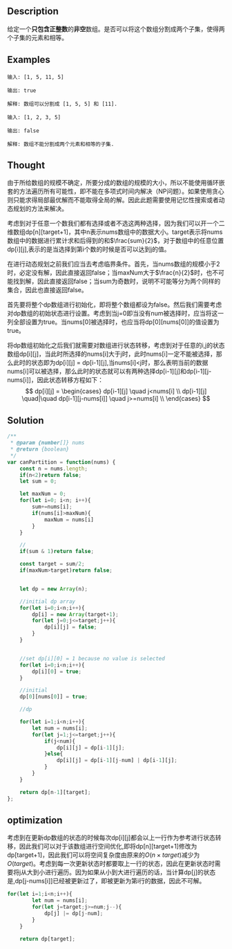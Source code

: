 ## Description

给定一个**只包含正整数**的**非空**数组。是否可以将这个数组分割成两个子集，使得两个子集的元素和相等。

## Examples

```
输入: [1, 5, 11, 5]

输出: true

解释: 数组可以分割成 [1, 5, 5] 和 [11].
```



```
输入: [1, 2, 3, 5]

输出: false

解释: 数组不能分割成两个元素和相等的子集.
```

<!-- more -->

## Thought

由于所给数组的规模不确定，所要分成的数组的规模的大小，所以不能使用循环嵌套的方法遍历所有可能性，即不能在多项式时间内解决（NP问题）。如果使用贪心则只能求得局部最优解而不能取得全局的解。因此此题需要使用记忆性搜索或者动态规划的方法来解决。

考虑到对于任意一个数我们都有选择或者不选这两种选择，因为我们可以开一个二维数组dp\[n][target+1]，其中n表示nums数组中的数据大小。target表示将nums数组中的数据进行累计求和后得到的和$\frac{sum}{2}$，对于数组中的任意位置dp\[i][j],表示的是当选择到第i个数的时候是否可以达到j的值。

在进行动态规划之前我们应当去考虑临界条件。首先，当nums数组的规模小于2时，必定没有解，因此直接返回false；当maxNum大于$\frac{n}{2}$时，也不可能找到解，因此直接返回false；当sum为奇数时，说明不可能等分为两个同样的集合，因此也直接返回false。

首先要将整个dp数组进行初始化，即将整个数组都设为false。然后我们需要考虑对dp数组的初始状态进行设置。考虑到当j=0即当没有num被选择时，应当将这一列全部设置为true。当nums[0]被选择时，也应当将dp\[0][nums[0]]的值设置为true。

将dp数组初始化之后我们就需要对数组进行状态转移，考虑到对于任意的i,j的状态数组dp\[i][j]，当此时所选择的nums[i]大于j时，此时nums[i]一定不能被选择，那么此时的状态即为dp\[i][j] = dp\[i-1][j],当nums[i]<j时，那么表明当前的数据nums[i]可以被选择，那么此时的状态就可以有两种选择dp\[i-1][j]和dp\[i-1][j-nums[i]]，因此状态转移方程如下：
$$
dp[i][j] = \begin{cases}
dp[i-1][j] \quad j<nums[i] \\
dp[i-1][j] \quad|\quad dp[i-1][j-nums[i]] \quad j>=nums[i] \\
\end{cases}
$$


## Solution

```javascript
/**
 * @param {number[]} nums
 * @return {boolean}
 */
var canPartition = function(nums) {
    const n = nums.length;
    if(n<2)return false;
    let sum = 0;

    let maxNum = 0;
    for(let i=0; i<n; i++){
        sum+=nums[i];
        if(nums[i]>maxNum){
            maxNum = nums[i]
        }
    }

    //
    if(sum & 1)return false;

    const target = sum/2;
    if(maxNum>target)return false;


    let dp = new Array(n);

    //initial dp array
    for(let i=0;i<n;i++){
        dp[i] = new Array(target+1);
        for(let j=0;j<=target;j++){
            dp[i][j] = false;
        }
    }


    //set dp[i][0] = 1 because no value is selected
    for(let i=0;i<n;i++){
        dp[i][0] = true;
    }

    //initial
    dp[0][nums[0]] = true;

    //dp

    for(let i=1;i<n;i++){
        let num = nums[i];
        for(let j=1;j<=target;j++){
            if(j<num){
                dp[i][j] = dp[i-1][j];
            }else{
                dp[i][j] = dp[i-1][j-num] | dp[i-1][j];
            }
        }
    }

    return dp[n-1][target];
};
```



##  optimization

考虑到在更新dp数组的状态的时候每次dp\[i][j]都会以上一行作为参考进行状态转移，因此我们可以对于该数组进行空间优化,即将dp\[n][target+1]修改为dp\[target+1]，因此我们可以将空间复杂度由原来的$O(n \times target)$减少为$O(target)$。考虑到每一次更新状态时都要取上一行的状态，因此在更新状态时需要将j从大到小进行遍历。因为如果从小到大进行遍历的话，当计算dp\[j]的状态是,dp\[j-nums[i]]已经被更新过了，即被更新为第i行的数据，因此不可解。

```javascript
for(let i=1;i<n;i++){
        let num = nums[i];
        for(let j=target;j>=num;j--){
            dp[j] |= dp[j-num];
        }
    }

    return dp[target];
```

